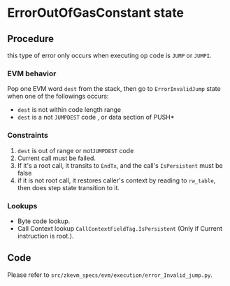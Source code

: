 # ErrorOutOfGasConstant state

## Procedure
this type of error only occurs when executing op code is `JUMP` or `JUMPI`.

### EVM behavior

Pop one EVM word `dest` from the stack, then go to `ErrorInvalidJump` state when 
one of the followings occurs:

-  `dest` is not within code length range
-  `dest` is a not `JUMPDEST` code , or data section of PUSH*

### Constraints
1. `dest` is out of range or not`JUMPDEST` code
2. Current call must be failed.
3. If it's a root call, it transits to `EndTx`, and the call's `IsPersistent` must be false
4. if it is not root call, it restores caller's context by reading to `rw_table`, then does step state transition to it.

### Lookups
- Byte code lookup.
- Call Context lookup `CallContextFieldTag.IsPersistent` (Only if Current instruction is root.).

## Code

Please refer to `src/zkevm_specs/evm/execution/error_Invalid_jump.py`.
